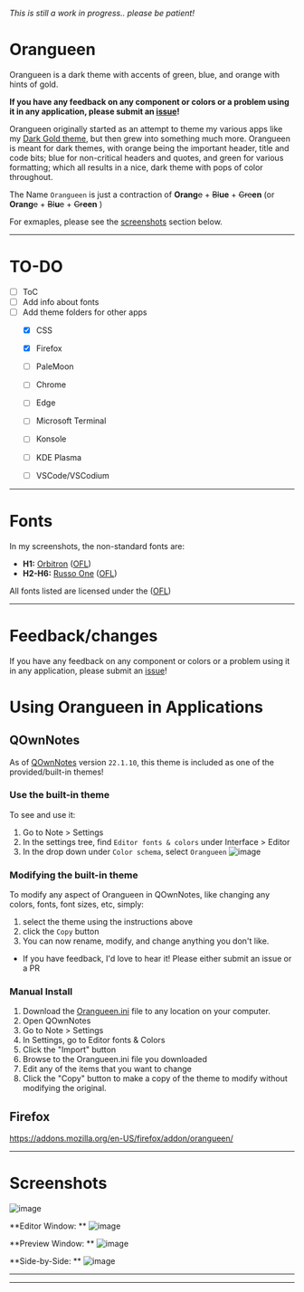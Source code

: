 
_This is still a work in progress.. please be  patient!_



# Orangueen 

Orangueen is a dark theme with accents of green, blue, and orange with hints of gold.

**If you have any feedback on any component or colors or a problem using it in any application, please submit an [issue](https://github.com/Zorziel/Orangueen/issues)!** 


Orangueen originally started as an attempt to theme my various apps like my [Dark Gold theme](https://github.com/Zorziel/Dark-Gold), but then grew into something much more.  Orangueen is meant for dark themes, with orange being the important header, title and code bits; blue for non-critical headers and quotes, and green for various formatting; which all results in a nice, dark theme with pops of color throughout.  

The Name `Orangueen` is just a contraction of **Orang**~~e~~ + ~~Bl~~**ue** + ~~Gre~~**en** (or **Orang**~~e~~ + ~~Bl~~**u**~~e~~ + ~~Gr~~**een** )

For exmaples, please see the [screenshots](https://github.com/Zorziel/Orangueen#screenshots) section below.  

---

# TO-DO 
- [ ] ToC 
- [ ] Add info about fonts
- [ ] Add theme folders for other apps
  - [x] CSS
  - [x] Firefox
  - [ ] PaleMoon
  - [ ] Chrome
  - [ ] Edge
  - [ ] Microsoft Terminal
  - [ ] Konsole
  - [ ] KDE Plasma
  - [ ] VSCode/VSCodium


---


# Fonts

In my screenshots, the non-standard fonts are: 
 - **H1:** [Orbitron](https://www.theleagueofmoveabletype.com/orbitron) ([OFL](https://scripts.sil.org/cms/scripts/page.php?site_id=nrsi&id=OFL&_sc=1))
 - **H2-H6:** [Russo One](https://fonts.google.com/specimen/Russo+One) ([OFL](https://scripts.sil.org/cms/scripts/page.php?site_id=nrsi&id=OFL&_sc=1))  

All fonts listed are licensed under the ([OFL](https://scripts.sil.org/cms/scripts/page.php?site_id=nrsi&id=OFL&_sc=1))

---

# Feedback/changes
If you have any feedback on any component or colors or a problem using it in any application, please submit an [issue](https://github.com/Zorziel/Orangueen/issues)!

# Using Orangueen in Applications

## QOwnNotes



As of [QOwnNotes](https://github.com/pbek/QOwnNotes) version `22.1.10`, this theme is included as one of the provided/built-in themes!

### Use the built-in theme
To see and use it: 
1. Go to Note > Settings
2. In the settings tree, find `Editor fonts & colors` under Interface > Editor
3. In the drop down under `Color schema`, select `Orangueen` 
![image](https://user-images.githubusercontent.com/46036567/151111875-7c9c3a59-9d74-4934-8195-a29689131d4a.png)

### Modifying the built-in theme
To modify any aspect of Orangueen in QOwnNotes, like changing any colors, fonts, font sizes, etc, simply:
1. select the theme using the instructions above 
2. click the `Copy` button
3. You can now rename, modify, and change anything you don't like.  
  - If you have feedback, I'd love to hear it!  Please either submit an issue or a PR


### Manual Install
1. Download the [Orangueen.ini](https://github.com/Zorziel/Orangueen/blob/main/Orangueen.ini) file to any location on your computer.  
2. Open QOwnNotes  
3. Go to Note > Settings  
4. In Settings, go to Editor fonts & Colors  
5. Click the "Import" button  
6. Browse to the Orangueen.ini file you downloaded
7. Edit any of the items that you want to change  
8. Click the "Copy" button to make a copy of the theme to modify without modifying the original. 


## Firefox

https://addons.mozilla.org/en-US/firefox/addon/orangueen/

---

# Screenshots

![image](https://user-images.githubusercontent.com/46036567/150677330-8711bfaf-5d5d-471d-8d02-b30a31c576d7.png)


**Editor Window: ** 
![image](https://user-images.githubusercontent.com/46036567/150677296-810a464d-64d9-43c5-992c-ffe8fbb1fd42.png)

**Preview Window: ** 
![image](https://user-images.githubusercontent.com/46036567/150677304-2210a527-a77f-40a5-827c-4fb6d743556b.png)

**Side-by-Side: ** 
![image](https://user-images.githubusercontent.com/46036567/150680510-6e6edd4a-95a7-4340-aa6f-620ef5f23906.png)

---

---
